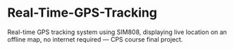 # Real-Time-GPS-Tracking
Real-time GPS tracking system using SIM808, displaying live location on an offline  map, no internet required — CPS course final project.
